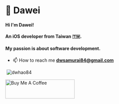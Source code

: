 #  Dawei
#### Hi I'm Dawei! 
#### An iOS developer from Taiwan 🇹🇼.
#### My passion is about software development.

- 📫 How to reach me **dwsamurai84@gmail.com**
<p>&nbsp;<img align="center" src="https://github-readme-stats.vercel.app/api?username=dwhao84&show_icons=true&locale=en" alt="dwhao84" /></p>

<a href="https://www.buymeacoffee.com/Dawei_dev84" target="_blank"><img src="https://cdn.buymeacoffee.com/buttons/v2/default-violet.png" alt="Buy Me A Coffee" style="height: 60px !important;width: 217px !important;" ></a> 


